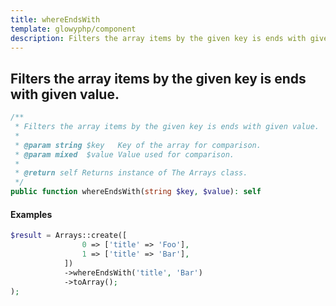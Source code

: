 ```yaml
---
title: whereEndsWith
template: glowyphp/component
description: Filters the array items by the given key is ends with given value.
---
```


<h2 class="font-normal text-lg">
Filters the array items by the given key is ends with given value.
</h2>

```php
/**
 * Filters the array items by the given key is ends with given value.
 *
 * @param string $key   Key of the array for comparison.
 * @param mixed  $value Value used for comparison.
 *
 * @return self Returns instance of The Arrays class.
 */
public function whereEndsWith(string $key, $value): self
```

#### Examples

```php
$result = Arrays::create([
                0 => ['title' => 'Foo'],
                1 => ['title' => 'Bar'],
            ])
            ->whereEndsWith('title', 'Bar')
            ->toArray();
);
```
